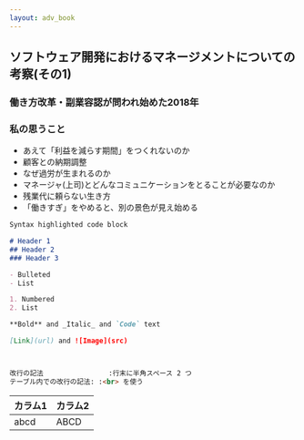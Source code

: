 ```yaml
---
layout: adv_book
---
```

## ソフトウェア開発におけるマネージメントについての考察(その1)
### 働き方改革・副業容認が問われ始めた2018年





### 私の思うこと
- あえて「利益を減らす期間」をつくれないのか
- 顧客との納期調整
- なぜ過労が生まれるのか
- マネージャ(上司)とどんなコミュニケーションをとることが必要なのか
- 残業代に頼らない生き方
- 「働きすぎ」をやめると、別の景色が見え始める













```markdown
Syntax highlighted code block

# Header 1
## Header 2
### Header 3

- Bulleted
- List

1. Numbered
2. List

**Bold** and _Italic_ and `Code` text

[Link](url) and ![Image](src)



改行の記法                :行末に半角スペース 2 つ
テーブル内での改行の記法: :<br> を使う

```

|カラム1|カラム2|
|---|---|
|abcd|ABCD|


